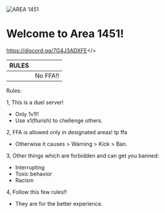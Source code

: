 ![AREA 1451](https://github.com/Powerforce00/Area1451/assets/145535983/f751eaac-3d43-458d-84f0-fabf2b4711b5)

# Welcome to Area 1451!
<a id="Join Discord!!">https://discord.gg/7G4J3ADXFE</>

<table>
  <thead>
    <th>RULES</th>
    <th></th>
  </thead>

  <tbody>
    <tr>
      <td></td>
      <td>No FFA!!</td>
    </tr>
  </tbody>
</table>

Rules:

1, This is a duel server!
- Only 1v1!!
- Use x1(flurish) to chellenge others.

2, FFA is allowed only in designated areas! tp ffa
- Otherwise it causes > Warning > Kick > Ban.

3, Other things which are forbidden and can get you banned:
- Interrupting
- Toxic behavior
- Racism 

4, Follow this few rules!!
- They are for the better experience.
